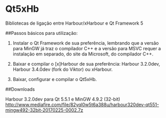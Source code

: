 # Qt5xHb
Bibliotecas de ligação entre Harbour/xHarbour e Qt Framework 5

##Passos básicos para utilização:

1. Instalar o Qt Framework de sua preferência, lembrando que a versão para MinGW já traz o compilador C++ e a versão para MSVC requer a instalação em separado, do site da Microsoft, do compilador C++.

2. Baixar e compilar o [x]Harbour de sua preferência: Harbour 3.2.0dev, Harbour 3.4.0dev (fork do Viktor) ou xHarbour.

3. Baixar, configurar e compilar o Qt5xHb. 

##Downloads

Harbour 3.2.0dev para Qt 5.5.1 e MinGW 4.9.2 (32-bit)
http://www.mediafire.com/file/82yql0w5t6a388u/harbour320dev-qt551-mingw492-32bit-20170225-0002.7z